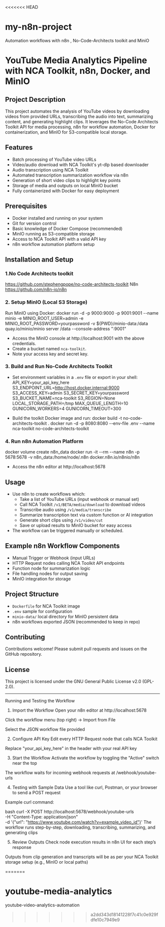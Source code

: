 <<<<<<< HEAD
# my-n8n-project
Automation workflows with n8n , No-Code-Architects toolkit and MiniO
# YouTube Media Analytics Pipeline with NCA Toolkit, n8n, Docker, and MinIO

## Project Description
This project automates the analysis of YouTube videos by downloading videos from provided URLs, transcribing the audio into text, summarizing content, and generating highlight clips. It leverages the No-Code Architects Toolkit API for media processing, n8n for workflow automation, Docker for containerization, and MinIO for S3-compatible local storage.

## Features
- Batch processing of YouTube video URLs
- Video/audio download with NCA Toolkit's yt-dlp based downloader
- Audio transcription using NCA Toolkit
- Automated transcription summarization workflow via n8n
- Generation of short video clips to highlight key points
- Storage of media and outputs on local MinIO bucket
- Fully containerized with Docker for easy deployment

## Prerequisites
- Docker installed and running on your system
- Git for version control
- Basic knowledge of Docker Compose (recommended)
- MinIO running as S3-compatible storage
- Access to NCA Toolkit API with a valid API key
- n8n workflow automation platform setup

## Installation and Setup

### 1.No Code Architects toolkit
https://github.com/stephengpope/no-code-architects-toolkit
N8n
https://github.com/n8n-io/n8n

### 2. Setup MinIO (Local S3 Storage)
Run MinIO using Docker:
docker run -d -p 9000:9000 -p 9001:9001 --name minio
-e MINIO_ROOT_USER=admin -e MINIO_ROOT_PASSWORD=yourpassword
-v ${PWD}/minio-data:/data quay.io/minio/minio server /data --console-address ":9001"
- Access the MinIO console at http://localhost:9001 with the above credentials.
- Create a bucket named `nca-toolkit`.
- Note your access key and secret key.

### 3. Build and Run No-Code Architects Toolkit
- Set environment variables in a `.env` file or export in your shell:
API_KEY=your_api_key_here
S3_ENDPOINT_URL=http://host.docker.internal:9000
S3_ACCESS_KEY=admin
S3_SECRET_KEY=yourpassword
S3_BUCKET_NAME=nca-toolkit
S3_REGION=None
LOCAL_STORAGE_PATH=/tmp
MAX_QUEUE_LENGTH=10
GUNICORN_WORKERS=4
GUNICORN_TIMEOUT=300

- Build the toolkit Docker image and run:
docker build -t no-code-architects-toolkit .
docker run -d -p 8080:8080 --env-file .env --name nca-toolkit no-code-architects-toolkit


### 4. Run n8n Automation Platform
docker volume create n8n_data
docker run -it --rm --name n8n -p 5678:5678 -v n8n_data:/home/node/.n8n docker.n8n.io/n8nio/n8n

- Access the n8n editor at http://localhost:5678

## Usage
- Use n8n to create workflows which:
  - Take a list of YouTube URLs (input webhook or manual set)
  - Call NCA Toolkit `/v1/BETA/media/download` to download videos
  - Transcribe audio using `/v1/media/transcribe`
  - Summarize transcription text via custom function or AI integration
  - Generate short clips using `/v1/video/cut`
  - Save or upload results to MinIO bucket for easy access
- The workflow can be triggered manually or scheduled.

## Example n8n Workflow Components
- Manual Trigger or Webhook (input URLs)
- HTTP Request nodes calling NCA Toolkit API endpoints
- Function node for summarization logic
- File handling nodes for output saving
- MinIO integration for storage

## Project Structure
- `Dockerfile` for NCA Toolkit image
- `.env` sample for configuration
- `minio-data/` local directory for MinIO persistent data
- n8n workflows exported JSON (recommended to keep in repo)

## Contributing
Contributions welcome! Please submit pull requests and issues on the GitHub repository.

## License
This project is licensed under the GNU General Public License v2.0 (GPL-2.0).

---

Running and Testing the Workflow
1. Import the Workflow
Open your n8n editor at http://localhost:5678

Click the workflow menu (top right) → Import from File

Select the JSON workflow file provided

2. Configure API Key
Edit every HTTP Request node that calls NCA Toolkit

Replace "your_api_key_here" in the header with your real API key

3. Start the Workflow
Activate the workflow by toggling the "Active" switch near the top

The workflow waits for incoming webhook requests at /webhook/youtube-urls

4. Testing with Sample Data
Use a tool like curl, Postman, or your browser to send a POST request

Example curl command:

bash
curl -X POST http://localhost:5678/webhook/youtube-urls \
  -H "Content-Type: application/json" \
  -d '{"url": "https://www.youtube.com/watch?v=example_video_id"}'
The workflow runs step-by-step, downloading, transcribing, summarizing, and generating clips

5. Review Outputs
Check node execution results in n8n UI for each step’s response

Outputs from clip generation and transcripts will be as per your NCA Toolkit storage setup (e.g., MinIO or local paths)


=======
# youtube-media-analytics
youtube-video-analytics-automation
>>>>>>> a2dd343d18141228f7c41c0e929fdfe10c7949e9
